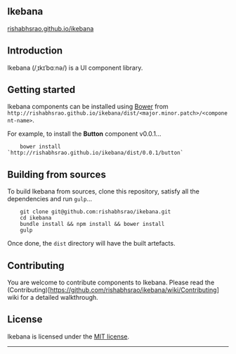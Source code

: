 Ikebana
-------
[rishabhsrao.github.io/ikebana](http://rishabhsrao.github.io/ikebana)

## Introduction

Ikebana (/ˌɪkɪˈbɑːnə/) is a UI component library.

## Getting started

Ikebana components can be installed using [Bower](http://bower.io) from `http://rishabhsrao.github.io/ikebana/dist/<major.minor.patch>/<component-name>`.

For example, to install the **Button** component v0.0.1...

```
    bower install `http://rishabhsrao.github.io/ikebana/dist/0.0.1/button`
```

## Building from sources

To build Ikebana from sources, clone this repository, satisfy all the dependencies and run `gulp`...

```
    git clone git@github.com:rishabhsrao/ikebana.git
    cd ikebana
    bundle install && npm install && bower install
    gulp
```

Once done, the `dist` directory will have the built artefacts.

## Contributing

You are welcome to contribute components to Ikebana. Please read the (Contributing)[https://github.com/rishabhsrao/ikebana/wiki/Contributing] wiki for a detailed walkthrough.

## License

Ikebana is licensed under the [MIT license](license.md).

---
